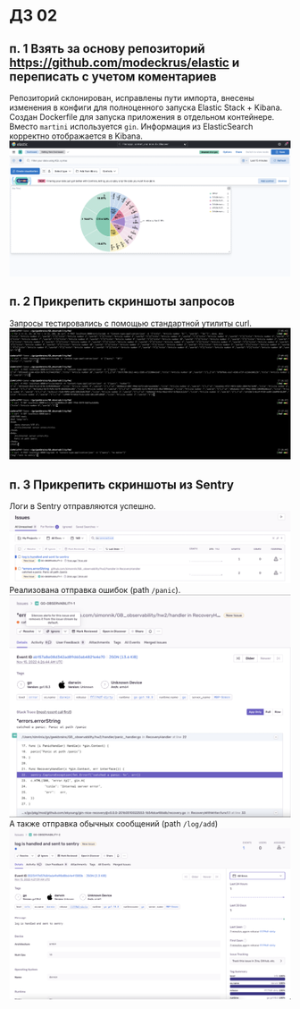 # ДЗ 02
## п. 1 Взять за основу репозиторий https://github.com/modeckrus/elastic и переписать с учетом коментариев 

Репозиторий склонирован, исправлены пути импорта, внесены изменения в конфиги
для полноценного запуска Elastic Stack + Kibana.  
Создан Dockerfile для запуска приложения в отдельном контейнере.  
Вместо `martini` используется `gin`.
Информация из ElasticSearch корректно отображается в Kibana.
![Kibana](screenshots/kibana.png)

## п. 2 Прикрепить скриншоты запросов
Запросы тестировались с помощью стандартной утилиты curl.  
![CURL](screenshots/requests.png)

## п. 3 Прикрепить скриншоты из Sentry
Логи в Sentry отправляются успешно.
![Sentry_issues](screenshots/sentry_issues.png)
Реализована отправка ошибок (path `/panic`).
![Sentry_panic](screenshots/sentry_panic.png)
А также отправка обычных сообщений (path `/log/add`)
![Sentry_message](screenshots/sentry_message.png)